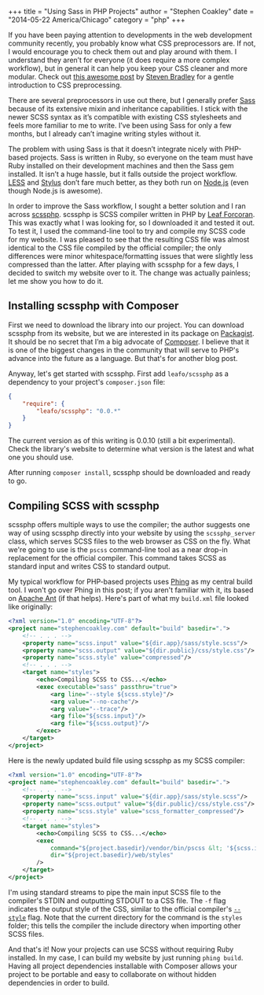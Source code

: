 +++
title = "Using Sass in PHP Projects"
author = "Stephen Coakley"
date = "2014-05-22 America/Chicago"
category = "php"
+++

If you have been paying attention to developments in the web development community recently, you probably know what CSS preprocessors are. If not, I would encourage you to check them out and play around with them. I understand they aren’t for everyone (it does require a more complex workflow), but in general it can help you keep your CSS cleaner and more modular. Check out [this awesome post](http://www.vanseodesign.com/css/css-preprocessors) by [Steven Bradley](http://www.vanseodesign.com) for a gentle introduction to CSS preprocessing.

There are several preprocessors in use out there, but I generally prefer [Sass](http://sass-lang.com) because of its extensive mixin and inheritance capabilities. I stick with the newer SCSS syntax as it’s compatible with existing CSS stylesheets and feels more familiar to me to write. I’ve been using Sass for only a few months, but I already can’t imagine writing styles without it.

The problem with using Sass is that it doesn’t integrate nicely with PHP-based projects. Sass is written in Ruby, so everyone on the team must have Ruby installed on their development machines and then the Sass gem installed. It isn’t a huge hassle, but it falls outside the project workflow. [LESS](http://lesscss.org) and [Stylus](http://learnboost.github.io/stylus/) don’t fare much better, as they both run on [Node.js](http://nodejs.org) (even though Node.js is awesome).

In order to improve the Sass workflow, I sought a better solution and I ran across [scssphp](http://leafo.net/scssphp/). scssphp is SCSS compiler written in PHP by [Leaf Forcoran](http://twitter.com/moonscript). This was exactly what I was looking for, so I downloaded it and tested it out. To test it, I used the command-line tool to try and compile my SCSS code for my website. I was pleased to see that the resulting CSS file was almost identical to the CSS file compiled by the official compiler; the only differences were minor whitespace/formatting issues that were slightly less compressed than the latter. After playing with scssphp for a few days, I decided to switch my website over to it. The change was actually painless; let me show you how to do it.

## Installing scssphp with Composer ##

First we need to download the library into our project. You can download scssphp from its website, but we are interested in its package on [Packagist](http://packagist.org). It should be no secret that I’m a big advocate of [Composer](http://getcomposer.org). I believe that it is one of the biggest changes in the community that will serve to PHP's advance into the future as a language. But that's for another blog post.

Anyway, let's get started with scssphp. First add `leafo/scssphp` as a dependency to your project's `composer.json` file:

``` json
{
    "require": {
        "leafo/scssphp": "0.0.*"
    }
}
```

The current version as of this writing is 0.0.10 (still a bit experimental). Check the library's website to determine what version is the latest and what one you should use.

After running `composer install`, scssphp should be downloaded and ready to go.

## Compiling SCSS with scssphp ##

scssphp offers multiple ways to use the compiler; the author suggests one way of using scssphp directly into your website by using the `scssphp_server` class, which serves SCSS files to the web browser as CSS on the fly. What we're going to use is the `pscss` command-line tool as a near drop-in replacement for the official compiler. This command takes SCSS as standard input and writes CSS to standard output.

My typical workflow for PHP-based projects uses [Phing](http://www.phing.info) as my central build tool. I won't go over Phing in this post; if you aren't familiar with it, its based on [Apache Ant](http://ant.apache.org) (if that helps). Here's part of what my `build.xml` file looked like originally:

``` xml
<?xml version="1.0" encoding="UTF-8"?>
<project name="stephencoakley.com" default="build" basedir=".">
    <!-- . . . -->
    <property name="scss.input" value="${dir.app}/sass/style.scss"/>
    <property name="scss.output" value="${dir.public}/css/style.css"/>
    <property name="scss.style" value="compressed"/>
    <!-- . . . -->
    <target name="styles">
        <echo>Compiling SCSS to CSS...</echo>
        <exec executable="sass" passthru="true">
            <arg line="--style ${scss.style}"/>
            <arg value="--no-cache"/>
            <arg value="--trace"/>
            <arg file="${scss.input}"/>
            <arg file="${scss.output}"/>
        </exec>
    </target>
</project>
```

Here is the newly updated build file using scssphp as my SCSS compiler:

``` xml
<?xml version="1.0" encoding="UTF-8"?>
<project name="stephencoakley.com" default="build" basedir=".">
    <!-- . . . -->
    <property name="scss.input" value="${dir.app}/sass/style.scss"/>
    <property name="scss.output" value="${dir.public}/css/style.css"/>
    <property name="scss.style" value="scss_formatter_compressed"/>
    <!-- . . . -->
    <target name="styles">
        <echo>Compiling SCSS to CSS...</echo>
        <exec
            command="${project.basedir}/vendor/bin/pscss &lt; '${scss.input}' &gt; '${scss.output}' -f=${scss.formatter}"
            dir="${project.basedir}/web/styles"
        />
    </target>
</project>
```

I'm using standard streams to pipe the main input SCSS file to the compiler's STDIN and outputting STDOUT to a CSS file. The `-f` flag indicates the output style of the CSS, similar to the official compiler's [`--style`](http://sass-lang.com/documentation/file.SASS_REFERENCE.html#output_style) flag. Note that the current directory for the command is the `styles` folder; this tells the compiler the include directory when importing other SCSS files.

And that's it! Now your projects can use SCSS without requiring Ruby installed. In my case, I can build my website by just running `phing build`. Having all project dependencies installable with Composer allows your project to be portable and easy to collaborate on without hidden dependencies in order to build.
